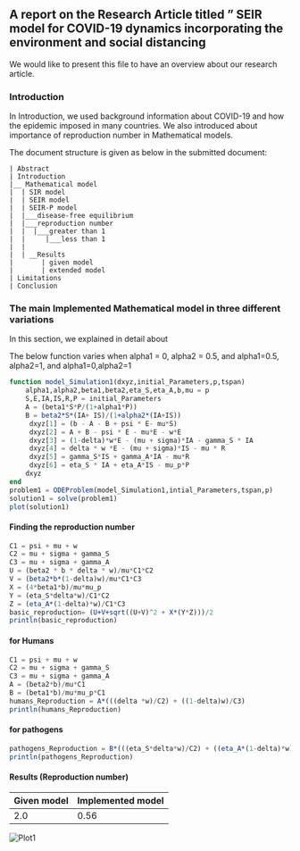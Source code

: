 ## A report on the Research Article titled ” SEIR model for COVID-19 dynamics incorporating the environment and social distancing

We would like to present this file to have an overview about our research article.

### Introduction
In Introduction, we used background information about COVID-19 and how the epidemic imposed in many countries. We also introduced about importance of reproduction number in Mathematical models.

The document structure is given as below in the submitted document:

```
| Abstract
| Introduction
|__ Mathematical model
|  | SIR model
|  | SEIR model
|  | SEIR-P model
|  |___disease-free equilibrium
|  |___reproduction number
|  |  |___greater than 1
|  |     |___less than 1
|  |  
|  | __Results
|       | given model
|       | extended model
| Limitations
| Conclusion

```


### The main Implemented Mathematical model in three different variations
In this section, we explained in detail about

The below function varies when alpha1 = 0, alpha2 = 0.5, and alpha1=0.5, alpha2=1, and alpha1=0,alpha2=1
```julia
function model_Simulation1(dxyz,initial_Parameters,p,tspan)
    alpha1,alpha2,beta1,beta2,eta_S,eta_A,b,mu = p
    S,E,IA,IS,R,P = initial_Parameters
    A = (beta1*S*P/(1+alpha1*P))
    B = beta2*S*(IA+ IS)/(1+alpha2*(IA+IS))
     dxyz[1] = (b - A - B + psi * E- mu*S)
     dxyz[2] = A + B - psi * E - mu*E - w*E
     dxyz[3] = (1-delta)*w*E - (mu + sigma)*IA - gamma_S * IA
     dxyz[4] = delta * w *E - (mu + sigma)*IS - mu * R
     dxyz[5] = gamma_S*IS + gamma_A*IA - mu*R
     dxyz[6] = eta_S * IA + eta_A*IS - mu_p*P
    dxyz
end
problem1 = ODEProblem(model_Simulation1,intial_Parameters,tspan,p)
solution1 = solve(problem1)
plot(solution1)
```



#### Finding the reproduction number

```julia
C1 = psi + mu + w
C2 = mu + sigma + gamma_S
C3 = mu + sigma + gamma_A
U = (beta2 * b * delta * w)/mu*C1*C2
V = (beta2*b*(1-delta)w)/mu*C1*C3
X = (4*beta1*b)/mu*mu_p
Y = (eta_S*delta*w)/C1*C2
Z = (eta_A*(1-delta)*w)/C1*C3
basic_reproduction= (U+V+sqrt((U+V)^2 + X*(Y*Z)))/2
println(basic_reproduction)
```

#### for Humans
```julia
C1 = psi + mu + w
C2 = mu + sigma + gamma_S
C3 = mu + sigma + gamma_A
A = (beta2*b)/mu*C1
B = (beta1*b)/mu*mu_p*C1
humans_Reproduction = A*(((delta *w)/C2) + ((1-delta)w)/C3)
println(humans_Reproduction)  
```
#### for pathogens
```julia
pathogens_Reproduction = B*(((eta_S*delta*w)/C2) + ((eta_A*(1-delta)*w)/C3))
println(pathogens_Reproduction)

```
#### Results (Reproduction number)

| Given model  | Implemented model |
| ------------- | ------------- |
|   2.0  | 0.56  |

![Plot1]()
